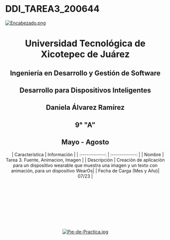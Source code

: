 # DDI_TAREA3_200644

[![Encabezado.png](https://i.postimg.cc/PJKtvHNC/Encabezado.png)](https://postimg.cc/K3kXCdPb)

<div align="center">
  
# Universidad Tecnológica de Xicotepec de Juárez

## Ingeniería en Desarrollo y Gestión de Software

## Desarrollo para Dispositivos Inteligentes

## Daniela Álvarez Ramírez
 
## 9° "A"

## Mayo - Agosto


&nbsp;
&nbsp;
|  Característica |  Información |
| :------------: | :------------: |
| Nombre  |  Tarea 3. Fuente, Animacion, Imagen |
| Descripción  | Creación de aplicación para un dispositivo wearable que muestra una imagen y un texto con animación, para un dispositivo WearOs|
|  Fecha de Carga (Mes y Año)| 07/23  |

&nbsp;
&nbsp;

&nbsp;
&nbsp;

<br>
<br>
<br>
<br>

[![Pie-de-Practica.jpg](https://i.postimg.cc/MKKZ2nrV/Pie-de-Practica.jpg)](https://postimg.cc/WtCc01V1)
